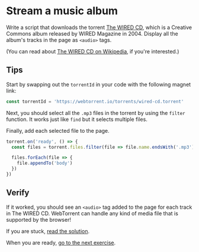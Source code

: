 # Stream a music album

Write a script that downloads the torrent [The WIRED CD](https://webtorrent.io/torrents/wired-cd.torrent), which is a Creative Commons album released by WIRED Magazine in 2004. Display all the album's tracks in the page as `<audio>` tags.

(You can read about [The WIRED CD on Wikipedia](https://en.wikipedia.org/wiki/The_Wired_CD), if you're interested.)

## Tips

Start by swapping out the `torrentId` in your code with the following magnet link:

```js
const torrentId = 'https://webtorrent.io/torrents/wired-cd.torrent'
```

Next, you should select all the `.mp3` files in the torrent by using the `filter` function. It works just like `find` but it selects multiple files.

Finally, add each selected file to the page.

```js
torrent.on('ready', () => {
  const files = torrent.files.filter(file => file.name.endsWith('.mp3'))

  files.forEach(file => {
    file.appendTo('body')
  })
})
```

## Verify

If it worked, you should see an `<audio>` tag added to the page for each track in The WIRED CD. WebTorrent can handle any kind of media file that is supported by the browser!

If you are stuck, [read the solution](https://codepen.io/ferossity/pen/XWmwvbb?editors=1010).

When you are ready, [go to the next exercise](05.md).
